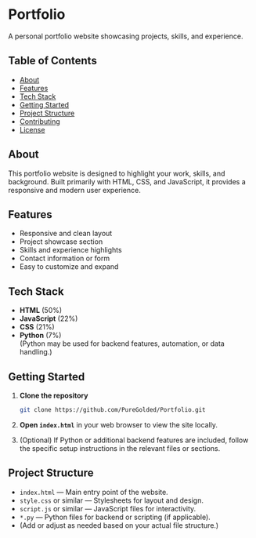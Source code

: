 # Portfolio

A personal portfolio website showcasing projects, skills, and experience.

## Table of Contents

- [About](#about)
- [Features](#features)
- [Tech Stack](#tech-stack)
- [Getting Started](#getting-started)
- [Project Structure](#project-structure)
- [Contributing](#contributing)
- [License](#license)

## About

This portfolio website is designed to highlight your work, skills, and background. Built primarily with HTML, CSS, and JavaScript, it provides a responsive and modern user experience.

## Features

- Responsive and clean layout
- Project showcase section
- Skills and experience highlights
- Contact information or form
- Easy to customize and expand

## Tech Stack

- **HTML** (50%)
- **JavaScript** (22%)
- **CSS** (21%)
- **Python** (7%)  
  (Python may be used for backend features, automation, or data handling.)

## Getting Started

1. **Clone the repository**
   ```bash
   git clone https://github.com/PureGolded/Portfolio.git
   ```
2. **Open `index.html`** in your web browser to view the site locally.

3. (Optional) If Python or additional backend features are included, follow the specific setup instructions in the relevant files or sections.

## Project Structure

- `index.html` — Main entry point of the website.
- `style.css` or similar — Stylesheets for layout and design.
- `script.js` or similar — JavaScript files for interactivity.
- `*.py` — Python files for backend or scripting (if applicable).
- (Add or adjust as needed based on your actual file structure.)

